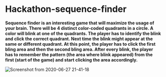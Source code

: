 # Hackathon-sequence-finder
**Sequence finder is an interesting game that will maximize the usage of your brain. There
will be 4 distinct color-coded quadrants in a circle. A color will blink at one of the quadrants.
The player has to identify the blink and click the correct quadrant. Next time the blink might
appear at the same or different quadrant. At this point, the player has to click the first bling area
and then the second bling area. After every blink, the player has to remember the pattern (the
area where blink appeared) from the first (start of the game) and start clicking the area
accordingly.**


![Screenshot from 2020-06-27 21-41-18](https://user-images.githubusercontent.com/62981982/85937723-ed08eb00-b923-11ea-9b4f-df07ae6d5f9e.png)
